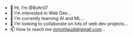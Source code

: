 - 👋 Hi, I’m @Bohr07
- 👀 I’m interested in Web Dev...
- 🌱 I’m currently learning AI and ML...
- 💞️ I’m looking to collaborate on lots of web dev projects...
- 📫 How to reach me mmohlaudi@gmail.com...

<!---
Bohr07/Bohr07 is a ✨ special ✨ repository because its `README.md` (this file) appears on your GitHub profile.
You can click the Preview link to take a look at your changes.
--->
